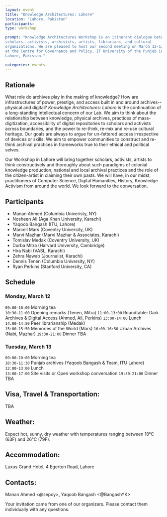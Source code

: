 ```yaml
---
layout: event
title: "Knowledge Architectures: Lahore"
location: "Lahore, Pakistan"
participants:
type: workshop

prompt: "Knowledge Architectures Workshop is an itinerant dialogue between
scholars, activists, archivists, artists, librarians, and cultural
organizations. We are pleased to host our second meeting on March 12-13, 2018
at the Centre for Governance and Policy, IT University of the Punjab in
Lahore, Pakistan."

categories: events
---
```


## Rationale

What role do archives play in the making of knowledge? How are infrastructures of power, prestige, and access built in and around archives-- physical and digital? *Knowledge Architectures: Lahore* is the continuation of a long-standing intellectual concern of our Lab. We aim to think about the relationship between knowledge, physical archives, practices of mass-digitization, accessibility of digital repositories to scholars and activists across boundaries, and the power to re-think, re-mix and re-use cultural heritage. Our goals are always to argue for un-fettered access irrespective of devices or skills. We aim to empower communities to construct and re-think archival practices in frameworks true to their ethical and political selves. 

Our Workshop in Lahore will bring together scholars, activists, artists to think constructively and thoroughly about such paradigms of colonial knowledge production, national and local archival practices and the role of the citizen-artist in claiming their own pasts. We will have, in our midst, practitioners of Computer Science, Digital Humanities, History, Knowledge Activism from around the world. We look forward to the conversation.

## Participants

* Manan Ahmed (Columbia Univeristy, NY)
* Nosheen Ali (Aga Khan University, Karachi)
* Yaqoob Bangash (ITU, Lahore)
* Marcell Mars (Coventry University, UK)
* Marvi Mazhar (Marvi Mazhar & Associates, Karachi)
* Tomislav Medak (Coventry University, UK)
* Durba Mitra (Harvard University, Cambridge)
* Hira Nabi (VASL, Karachi)
* Zehra Nawab (Journalist, Karachi)
* Dennis Tenen (Columbia University, NY)
* Ryan Perkins (Stanford University, CA)




## Schedule

### Monday, March 12

`09:00-10:00` Morning tea  
`10:30-11:00` Opening remarks (Tenen, Mitra) 
`11:00-13:00` Roundtable: Dark Archives & Digital Access (Ahmed, Ali, Perkins) 
`13:00-14:00` Lunch  
`14:00-14:50` Peer librarianship (Medak)  
`15:00-15:50` Memories of the World (Mars) 
`16:00-16:50` Urban Archives (Nabi, Mazhar)
`19:30-21:00` Dinner TBA  

### Tuesday, March 13

`09:00-10:00` Morning tea  
`10:30-11:30` Punjab archives (Yaqoob Bangash & Team, ITU Lahore)  
`12:00-13:00` Lunch  
`13:00-17:00` Site visits or Open workshop conversation
`19:30-21:00` Dinner TBA  

## Visa, Travel & Transportation:

TBA

## Weather:

Expect hot, sunny, dry weather with temperatures ranging between 18°C (63F)
and 26°C (79F).

## Accommodation:

Luxus Grand Hotel, 4 Egerton Road, Lahore

## Contacts:

Manan Ahmed <@sepoy>, Yaqoob Bangash <@BangashYK>

Your invitation came from one of our organizers. Please contact them
individually with any questions.
